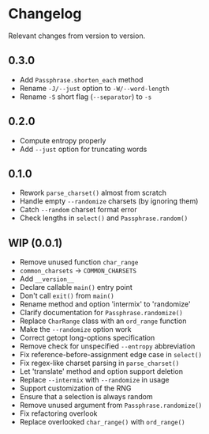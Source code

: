 Changelog
=========

Relevant changes from version to version.

0.3.0
-----

  - Add `Passphrase.shorten_each` method
  - Rename `-J/--just` option to `-W/--word-length`
  - Rename `-S` short flag (`--separator`) to `-s`

0.2.0
-----

  - Compute entropy properly
  - Add `--just` option for truncating words

0.1.0
-----

  - Rework `parse_charset()` almost from scratch
  - Handle empty `--randomize` charsets (by ignoring them)
  - Catch `--random` charset format error
  - Check lengths in `select()` and `Passphrase.random()`

WIP (0.0.1)
-----------

  - Remove unused function `char_range`
  - `common_charsets` -> `COMMON_CHARSETS`
  - Add `__version__`
  - Declare callable `main()` entry point
  - Don't call `exit()` from `main()`
  - Rename method and option 'intermix' to 'randomize'
  - Clarify documentation for `Passphrase.randomize()`
  - Replace `CharRange` class with an `ord_range` function
  - Make the `--randomize` option work
  - Correct getopt long-options specification
  - Remove check for unspecified `--entropy` abbreviation
  - Fix reference-before-assignment edge case in `select()`
  - Fix regex-like charset parsing in `parse_charset()`
  - Let 'translate' method and option support deletion
  - Replace `--intermix` with `--randomize` in usage
  - Support customization of the RNG
  - Ensure that a selection is always random
  - Remove unused argument from `Passphrase.randomize()`
  - Fix refactoring overlook
  - Replace overlooked `char_range()` with `ord_range()`
